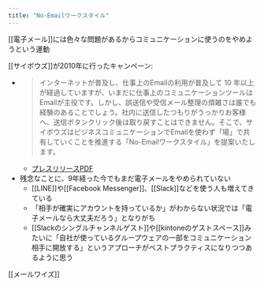 ```yaml
---
title: "No-Emailワークスタイル"
---
```


[[電子メール]]には色々な問題があるからコミュニケーションに使うのをやめようという運動

[[サイボウズ]]が2010年に行ったキャンペーン:
- > インターネットが普及し、仕事上のEmailの利用が普及して 10 年以上が経過していますが、いまだに仕事上のコミュニケーションツールはEmailが主役です。しかし、誤送信や受信メール整理の煩雑さは誰でも経験のあることでしょう。社内に送信したつもりがうっかりお客様へ、送信ボタンクリック後は取り戻すことはできません。そこで、サイボウズはビジネスコミュニケーションでEmailを使わず「場」で共有していくことを推進する「No-Emailワークスタイル」を提案いたします。
    - [プレスリリースPDF](https://cybozu.co.jp/news/2010/100924.pdf)
- 残念なことに、9年経った今でもまだ電子メールをやめられていない
    - [[LINE]]や[[Facebook Messenger]]、[[Slack]]などを使う人も増えてきている
    - 「相手が確実にアカウントを持っているか」がわからない状況では「電子メールなら大丈夫だろう」となりがち
    - [[Slackのシングルチャンネルゲスト]]や[[kintoneのゲストスペース]]みたいに「自社が使っているグループウェアの一部をコミュニケーション相手に開放する」というアプローチがベストプラクティスになりつつあるように思う

[[メールワイズ]]
